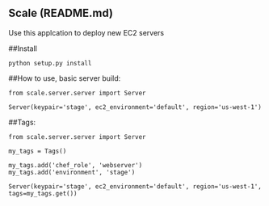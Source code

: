 ## Scale (README.md)
Use this applcation to deploy new EC2 servers

##Install

```
python setup.py install
```

##How to use, basic server build:

```
from scale.server.server import Server

Server(keypair='stage', ec2_environment='default', region='us-west-1')
```


##Tags:
```
from scale.server.server import Server

my_tags = Tags()

my_tags.add('chef_role', 'webserver')
my_tags.add('environment', 'stage')

Server(keypair='stage', ec2_environment='default', region='us-west-1', tags=my_tags.get())
```
